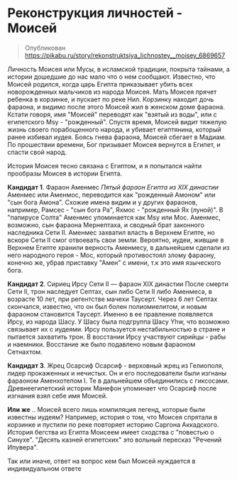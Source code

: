 # Реконструкция личностей - Моисей
> Опубликован https://pikabu.ru/story/rekonstruktsiya_lichnostey__moisey_6869657

Личность Моисея или Мусы, в исламской традиции, покрыта тайнами, а истории дошедшие до нас мало что о нем сообщают. Известно, что Моисей родился, когда царь Египта приказывает убить всех новорожденных мальчиков из народа Моисея. Мать Моисея прячет ребенка в корзинке, и пускает по реке Нил. Корзинку находит дочь фараона, и видимо после этого Моисей жил в женском доме фараона. Кстати говоря, имя "Моисей" переводят как "взятый из воды", или с египетского Msy - "рожденный". Спустя время, Моисей видит тяжелую жизнь своего порабощенного народа, и убивает египтянина, который ранее избивал иудея. Боясь гнева фараона, Моисей сбегает в Мадиам. По прошествии времени, Бог призывает Моисея вернутся в Египет, и спасти свой народ.

История Моисея тесно связана с Египтом, и я попытался найти прообразы Моисея в истории Египта.

**Кандидат 1**. Фараон Аменмес
*Пятый фараон Египта из XIX династии*
Аменмес или Аменмос, переводится как "рожденный Амоном" или "сын бога Амона". Схожие имена видим и у других фараонов, например, Рамсес - "сын бога Ра", Яхмос - "рожденный Ях (луной)". В "папирусе Солта" Аменмес упоминается как Msy или Мос. Аменмес, возможно, сын фараона Мернептаха, и сводный брат законного наследника Сети II. Аменмес захватил власть в Верхнем Египте, но вскоре Сети II смог отвоевать свои земли. Вероятно, иудеи, живщие в Верхнем Египте хранили верность Аменмесу, в дальнейшем сделали из него народного героя - Мос, который противостоял злому фараону, конечно же, убрав приставку "Амен" с имени, т.к это имя языческого бога. 

**Кандидат 2**. Сириец Ирсу
Сети II — фараон XIX династии
После смерти Сети II, трон наследует Септах, сын либо Сети II либо Аменмеса, в возрасте 10 лет, при регентстве мачехи Таусерт. Через 6 лет Септах скончался, известно, что он был болен полиомиелитом, и новым фараоном становится Таусерт. Именно в ее правление появляется Ирсу, из народа Шасу. У Шасу была подгруппа Шасу Yhw, что возможно связывает их с иудеями. Ирсу пользуется нестабильностью в стране и пытается захватить трон. В восстании Ирсу участвуют сирийцы - рабы и наемники. Восстание же было подавлено новым фараоном Сетнахтом.

**Кандидат 3**. Жрец Осарсиф
Осарсиф - верховный жрец из Гелиополя, лидер прокаженных и нечистых. Он и его последователи были изгнаны фараоном Аменхотепом I. Те в дальнейшем объединились с гиксосами. Древнеегипетский историк Манефон упоминает что Осарсиф после изгнания взял себе имя Моисей.

**Или же** .. Моисей всего лишь компиляция легенд, которые были известны иудеям? Например, история о том, что Моисея спрятали в корзинке и пустили по реке повторяет историю Саргона Аккадского. История бегства из Египта Моисеем имеет сходства с "повестью о Синухе". "Десять казней египетских" это вольный пересказ "Речений Ипувера".

Так или иначе, ответ на вопрос кем был Моисей нуждается в индивидуальном ответе